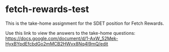 # fetch-rewards-test
This is the take-home assignment for the SDET position for Fetch Rewards.

Use this link to view the answers to the take-home questions: https://docs.google.com/document/d/1-AxW_52Mek-HyxBYpdEfcbdGo2mMCB2HWvx8Nq4I9mQ/edit
